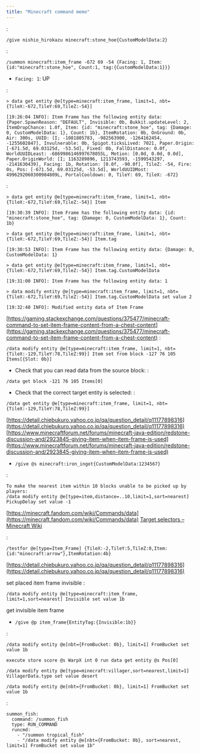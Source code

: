 ```yaml
---
title: "Minecraft command memo"
---
```


:

```
/give nishio_hirokazu minecraft:stone_hoe{CustomModelData:2}
```


:

```
/summon minecraft:item_frame -672 69 -54 {Facing: 1, Item: {id:"minecraft:stone_hoe", Count:1, tag:{CustomModelData:1}}}
```

- `Facing: 1`: UP

:

```
> data get entity @e[type=minecraft:item_frame, limit=1, nbt={TileX:-672,TileY:69,TileZ:-54}]

[19:26:04 INFO]: Item Frame has the following entity data: {Paper.SpawnReason: "DEFAULT", Invisible: 0b, Bukkit.updateLevel: 2, ItemDropChance: 1.0f, Item: {id: "minecraft:stone_hoe", tag: {Damage: 0, CustomModelData: 1}, Count: 1b}, ItemRotation: 0b, OnGround: 0b, Air: 300s, UUID: [I; -1081805783, -982563900, -1264162454, -1255602847], Invulnerable: 0b, Spigot.ticksLived: 7021, Paper.Origin: [-671.5d, 69.03125d, -53.5d], Fixed: 0b, FallDistance: 0.0f, WorldUUIDLeast: -6869986146997678055L, Motion: [0.0d, 0.0d, 0.0d], Paper.OriginWorld: [I; 1163289896, 1213743593, -1599543297, -2141630439], Facing: 1b, Rotation: [0.0f, -90.0f], TileZ: -54, Fire: 0s, Pos: [-671.5d, 69.03125d, -53.5d], WorldUUIDMost: 4996292060300984809L, PortalCooldown: 0, TileY: 69, TileX: -672}
```

:

```
> data get entity @e[type=minecraft:item_frame, limit=1, nbt={TileX:-672,TileY:69,TileZ:-54}] Item

[19:30:39 INFO]: Item Frame has the following entity data: {id: "minecraft:stone_hoe", tag: {Damage: 0, CustomModelData: 1}, Count: 1b}

> data get entity @e[type=minecraft:item_frame, limit=1, nbt={TileX:-672,TileY:69,TileZ:-54}] Item.tag

[19:30:53 INFO]: Item Frame has the following entity data: {Damage: 0, CustomModelData: 1}

> data get entity @e[type=minecraft:item_frame, limit=1, nbt={TileX:-672,TileY:69,TileZ:-54}] Item.tag.CustomModelData

[19:31:00 INFO]: Item Frame has the following entity data: 1

> data modify entity @e[type=minecraft:item_frame, limit=1, nbt={TileX:-672,TileY:69,TileZ:-54}] Item.tag.CustomModelData set value 2

[19:32:40 INFO]: Modified entity data of Item Frame
```



[https://gaming.stackexchange.com/questions/375477/minecraft-command-to-set-item-frame-content-from-a-chest-content](https://gaming.stackexchange.com/questions/375477/minecraft-command-to-set-item-frame-content-from-a-chest-content)
:

```
/data modify entity @e[type=minecraft:item_frame, limit=1, nbt={TileX:-129,TileY:78,TileZ:99}] Item set from block -127 76 105 Items[{Slot: 0b}]
```

- Check that you can read data from the source block:
:

```
/data get block -121 76 105 Items[0]
```

- Check that the correct target entity is selected:
:

```
/data get entity @e[type=minecraft:item_frame, limit=1, nbt={TileX:-129,TileY:78,TileZ:99}]
```

[https://detail.chiebukuro.yahoo.co.jp/qa/question_detail/q11177898316](https://detail.chiebukuro.yahoo.co.jp/qa/question_detail/q11177898316)
[https://www.minecraftforum.net/forums/minecraft-java-edition/redstone-discussion-and/2923845-giving-item-when-item-frame-is-used](https://www.minecraftforum.net/forums/minecraft-java-edition/redstone-discussion-and/2923845-giving-item-when-item-frame-is-used)
- `/give @s minecraft:iron_ingot{CustomModelData:1234567}`

:

```
To make the nearest item within 10 blocks unable to be picked up by players:
/data modify entity @e[type=item,distance=..10,limit=1,sort=nearest] PickupDelay set value -1
```

[https://minecraft.fandom.com/wiki/Commands/data](https://minecraft.fandom.com/wiki/Commands/data)
[Target selectors – Minecraft Wiki](https://minecraft.fandom.com/wiki/Target_selectors)

:

```
/testfor @e[type=Item_Frame] {TileX:-2,TileY:5,TileZ:0,Item:{id:"minecraft:arrow"},ItemRotation:4b}
```

[https://detail.chiebukuro.yahoo.co.jp/qa/question_detail/q11177898316](https://detail.chiebukuro.yahoo.co.jp/qa/question_detail/q11177898316)

set placed item frame invisible
:

```
/data modify entity @e[type=minecraft:item_frame, limit=1,sort=nearest] Invisible set value 1b
```

get invisible item frame
- `/give @p item_frame{EntityTag:{Invisible:1b}}`


:

```
/data modify entity @e[nbt={FromBucket: 0b}, limit=1] FromBucket set value 1b
```


`execute store score @s WarpX int 0 run data get entity @s Pos[0]`

`/data modify entity @e[type=minecraft:villager,sort=nearest,limit=1] VillagerData.type set value desert`


`/data modify entity @e[nbt={FromBucket: 0b}, limit=1] FromBucket set value 1b`

:

```
summon_fish:
  command: /summon_fish
  type: RUN_COMMAND
  runcmd:
    - "/summon tropical_fish"
    - "/data modify entity @e[nbt={FromBucket: 0b}, sort=nearest, limit=1] FromBucket set value 1b"
```

